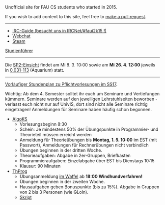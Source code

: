 Unofficial site for FAU CS students who started in 2015.

If you wish to add content to this site, feel free to [make a pull request](https://github.com/yawkat/faui2k15.de).

---

- [IRC-Guide (besucht uns in IRCNet/#faui2k15 !)](https://fsi.cs.fau.de/dw/kontakt/irc)
- [Webchat](http://webchat.ircnet.net/?channels=faui2k15)
- [Steam](http://steamcommunity.com/groups/faui)

[Studienführer](http://www.informatik.fau.de/studium/Studienfuehrer_inf.pdf)

---

Die [SP2-Einsicht](https://www4.cs.fau.de/Lehre/WS16/V_SP2/) findet am Mi 8. 3. 10:00 sowie am **Mi 26. 4. 12:00** jeweils in [0.031-113](https://univis.uni-erlangen.de/prg?search=rooms&name=0.031-113) (Aquarium) statt.

---

[Vorläufiger Stundenplan zu Pflichtvorlesungen im SS17](https://s.yawk.at/Mv11). 

Wichtig: Ab dem 4. Semester solltet ihr euch um Seminare und Vertiefungen kümmern. Seminare werden auf den jeweiligen Lehrstuhlseiten beworben - verlasst euch nicht nur auf UnivIS, dort sind nicht alle Seminare richtig eingetragen! Anmeldungen für Seminare haben häufig schon begonnen.

- [AlgoKS](https://www10.cs.fau.de/de/lehre/bySem/2017s/algoks)
    + Vorlesungsbeginn 8:30
    + Schein: Je mindestens 50% der Übungspunkte in Programmier- und Theorieteil müssen erreicht werden
    + Anmeldung für Theorieübungen bis **Montag, 1. 5. 10:00** im EST (mit Passwort), Anmeldungen für Rechnerübungen nicht verbindlich
    + Übungen beginnen in der dritten Woche.
    + Theorieaufgaben: Abgabe in 2er-Gruppen, Briefkasten
    + Programmieraufgaben: Einzelabgabe über EST bis Dienstags 10:15
    + Klausur: 90 Minuten
- [ThProg](https://www8.cs.fau.de/ss17:thprog)
    + Übungsanmeldung [im Waffel](https://waffel.informatik.uni-erlangen.de/signup/?univisid=20926736) ab **18:00 Windhundverfahren!**
    + Übungen beginnen in der zweiten Woche.
    + Hausaufgaben geben Bonuspunkte (bis zu 15%). Abgabe in Gruppen von 2 bis 3 Personen (wie GLoIn).
    + [Skript](https://www8.cs.fau.de/_media/ss17:thprog:skript.pdf)
